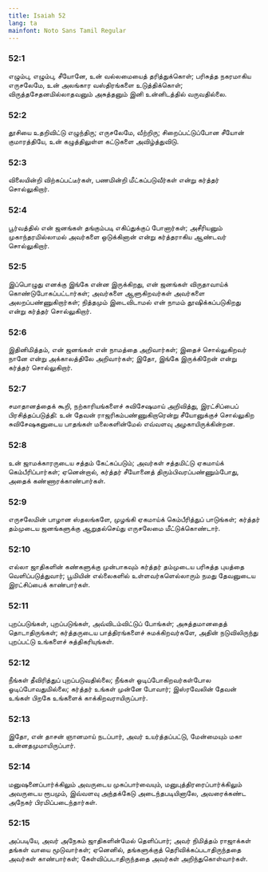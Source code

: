 ```yaml
---
title: Isaiah 52
lang: ta
mainfont: Noto Sans Tamil Regular
---
```


###  52:1

எழும்பு, எழும்பு, சீயோனே, உன் வல்லமையைத் தரித்துக்கொள்; பரிசுத்த நகரமாகிய எருசலேமே, உன் அலங்கார வஸ்திரங்களை உடுத்திக்கொள்; விருத்தசேதனமில்லாதவனும் அசுத்தனும் இனி உன்னிடத்தில் வருவதில்லை.

###  52:2

தூசியை உதறிவிட்டு எழுந்திரு; எருசலேமே, வீற்றிரு; சிறைப்பட்டுப்போன சீயோன் குமாரத்தியே, உன் கழுத்திலுள்ள கட்டுகளை அவிழ்த்துவிடு.

###  52:3

விலையின்றி விற்கப்பட்டீர்கள், பணமின்றி மீட்கப்படுவீர்கள் என்று கர்த்தர் சொல்லுகிறார்.

###  52:4

பூர்வத்தில் என் ஜனங்கள் தங்கும்படி எகிப்துக்குப் போனார்கள்; அசீரியனும் முகாந்தரமில்லாமல் அவர்களை ஒடுக்கினான் என்று கர்த்தராகிய ஆண்டவர் சொல்லுகிறார்.

###  52:5

இப்பொழுது எனக்கு இங்கே என்ன இருக்கிறது, என் ஜனங்கள் விருதாவாய்க் கொண்டுபோகப்பட்டார்கள்; அவர்களை ஆளுகிறவர்கள் அவர்களை அலறப்பண்ணுகிறார்கள்; நித்தமும் இடைவிடாமல் என் நாமம் தூஷிக்கப்படுகிறது என்று கர்த்தர் சொல்லுகிறார்.

###  52:6

இதினிமித்தம், என் ஜனங்கள் என் நாமத்தை அறிவார்கள்; இதைச் சொல்லுகிறவர் நானே என்று அக்காலத்திலே அறிவார்கள்; இதோ, இங்கே இருக்கிறேன் என்று கர்த்தர் சொல்லுகிறார்.

###  52:7

சமாதானத்தைக் கூறி, நற்காரியங்களைச் சுவிசேஷமாய் அறிவித்து, இரட்சிப்பைப் பிரசித்தப்படுத்தி: உன் தேவன் ராஜரிகம்பண்ணுகிறாரென்று சீயோனுக்குச் சொல்லுகிற சுவிசேஷகனுடைய பாதங்கள் மலைகளின்மேல் எவ்வளவு அழகாயிருக்கின்றன.

###  52:8

உன் ஜாமக்காரருடைய சத்தம் கேட்கப்படும்; அவர்கள் சத்தமிட்டு ஏகமாய்க் கெம்பீரிப்பார்கள்; ஏனென்றால், கர்த்தர் சீயோனைத் திரும்பிவரப்பண்ணும்போது, அதைக் கண்ணாரக்காண்பார்கள்.

###  52:9

எருசலேமின் பாழான ஸ்தலங்களே, முழங்கி ஏகமாய்க் கெம்பீரித்துப் பாடுங்கள்; கர்த்தர் தம்முடைய ஜனங்களுக்கு ஆறுதல்செய்து எருசலேமை மீட்டுக்கொண்டார்.

###  52:10

எல்லா ஜாதிகளின் கண்களுக்கு முன்பாகவும் கர்த்தர் தம்முடைய பரிசுத்த புயத்தை வெளிப்படுத்துவார்; பூமியின் எல்லைகளில் உள்ளவர்களெல்லாரும் நமது தேவனுடைய இரட்சிப்பைக் காண்பார்கள்.

###  52:11

புறப்படுங்கள், புறப்படுங்கள், அவ்விடம்விட்டுப் போங்கள்; அசுத்தமானதைத் தொடாதிருங்கள்; கர்த்தருடைய பாத்திரங்களைச் சுமக்கிறவர்களே, அதின் நடுவிலிருந்து புறப்பட்டு உங்களைச் சுத்திகரியுங்கள்.

###  52:12

நீங்கள் தீவிரித்துப் புறப்படுவதில்லை; நீங்கள் ஓடிப்போகிறவர்கள்போல ஓடிப்போவதுமில்லை; கர்த்தர் உங்கள் முன்னே போவார்; இஸ்ரவேலின் தேவன் உங்கள் பிறகே உங்களைக் காக்கிறவராயிருப்பார்.

###  52:13

இதோ, என் தாசன் ஞானமாய் நடப்பார், அவர் உயர்த்தப்பட்டு, மேன்மையும் மகா உன்னதமுமாயிருப்பார்.

###  52:14

மனுஷனைப்பார்க்கிலும் அவருடைய முகப்பார்வையும், மனுபுத்திரரைப்பார்க்கிலும் அவருடைய ரூபமும், இவ்வளவு அந்தக்கேடு அடைந்தபடியினாலே, அவரைக்கண்ட அநேகர் பிரமிப்படைந்தார்கள்.

###  52:15

அப்படியே, அவர் அநேகம் ஜாதிகளின்மேல் தெளிப்பார்; அவர் நிமித்தம் ராஜாக்கள் தங்கள் வாயை மூடுவார்கள்; ஏனெனில், தங்களுக்குத் தெரிவிக்கப்படாதிருந்ததை அவர்கள் காண்பார்கள்; கேள்விப்படாதிருந்ததை அவர்கள் அறிந்துகொள்வார்கள்.

